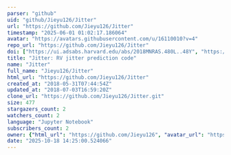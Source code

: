```yaml
---
parser: "github"
uid: "github/Jieyu126/Jitter"
url: "https://github.com/Jieyu126/Jitter"
timestamp: "2025-06-01 01:02:17.186064"
avatar: "https://avatars.githubusercontent.com/u/16110010?v=4"
repo_url: "https://github.com/Jieyu126/Jitter"
doi: ["https://ui.adsabs.harvard.edu/abs/2018MNRAS.480L..48Y", "https://ui.adsabs.harvard.edu/abs/2025ascl.soft05007Y/abstract"]
title: "Jitter: RV jitter prediction code"
name: "Jitter"
full_name: "Jieyu126/Jitter"
html_url: "https://github.com/Jieyu126/Jitter"
created_at: "2018-05-31T07:44:54Z"
updated_at: "2018-07-03T16:59:20Z"
clone_url: "https://github.com/Jieyu126/Jitter.git"
size: 477
stargazers_count: 2
watchers_count: 2
language: "Jupyter Notebook"
subscribers_count: 2
owner: {"html_url": "https://github.com/Jieyu126", "avatar_url": "https://avatars.githubusercontent.com/u/16110010?v=4", "login": "Jieyu126", "type": "User"}
date: "2025-10-18 14:25:00.524066"
---
```

